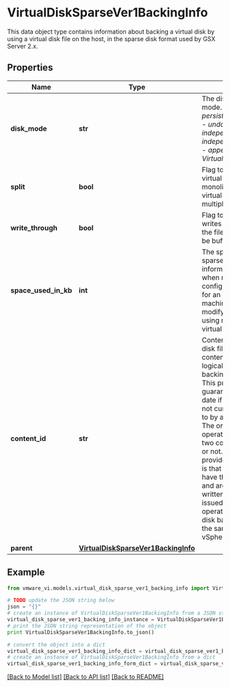 # VirtualDiskSparseVer1BackingInfo

This data object type contains information about backing a virtual disk by using a virtual disk file on the host, in the sparse disk format used by GSX Server 2.x. 

## Properties
Name | Type | Description | Notes
------------ | ------------- | ------------- | -------------
**disk_mode** | **str** | The disk persistence mode.  Valid values are: - *persistent* - *nonpersistent* - *undoable* - *independent_persistent* - *independent_nonpersistent* - *append*    See also *VirtualDiskMode_enum*.  | 
**split** | **bool** | Flag to indicate the type of virtual disk file: split or monolithic.  If true, the virtual disk is stored in multiple files, each 2GB.  | [optional] 
**write_through** | **bool** | Flag to indicate whether writes should go directly to the file system or should be buffered.  | [optional] 
**space_used_in_kb** | **int** | The space in use for this sparse disk.  This information is provided when retrieving configuration information for an existing virtual machine. The client cannot modify this information using reconfigure on a virtual machine.  | [optional] 
**content_id** | **str** | Content ID of the virtual disk file, if available.  A content ID indicates the logical contents of the disk backing and its parents.  This property is only guaranteed to be up to date if this disk backing is not currently being written to by any virtual machine.  The only supported operation is comparing if two content IDs are equal or not. The guarantee provided by the content ID is that if two disk backings have the same content ID and are not currently being written to, then reads issued from the guest operating system to those disk backings will return the same data.  ***Since:*** vSphere API 4.0  | [optional] 
**parent** | [**VirtualDiskSparseVer1BackingInfo**](VirtualDiskSparseVer1BackingInfo.md) |  | [optional] 

## Example

```python
from vmware_vi.models.virtual_disk_sparse_ver1_backing_info import VirtualDiskSparseVer1BackingInfo

# TODO update the JSON string below
json = "{}"
# create an instance of VirtualDiskSparseVer1BackingInfo from a JSON string
virtual_disk_sparse_ver1_backing_info_instance = VirtualDiskSparseVer1BackingInfo.from_json(json)
# print the JSON string representation of the object
print VirtualDiskSparseVer1BackingInfo.to_json()

# convert the object into a dict
virtual_disk_sparse_ver1_backing_info_dict = virtual_disk_sparse_ver1_backing_info_instance.to_dict()
# create an instance of VirtualDiskSparseVer1BackingInfo from a dict
virtual_disk_sparse_ver1_backing_info_form_dict = virtual_disk_sparse_ver1_backing_info.from_dict(virtual_disk_sparse_ver1_backing_info_dict)
```
[[Back to Model list]](../README.md#documentation-for-models) [[Back to API list]](../README.md#documentation-for-api-endpoints) [[Back to README]](../README.md)


